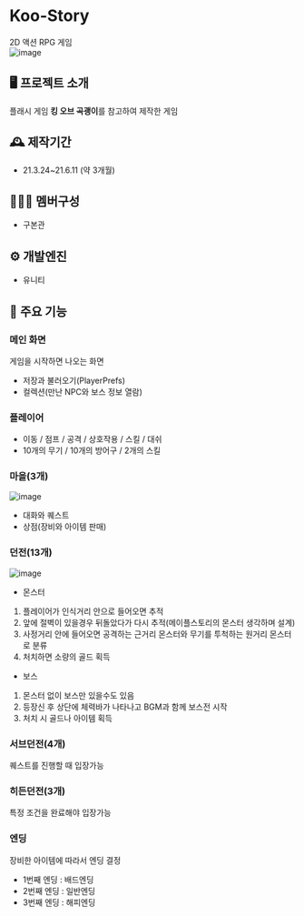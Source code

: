 # Koo-Story
2D 액션 RPG 게임<br>
![image](https://github.com/rnqhscjf3333/Koo-Story/assets/41632370/1ed1559b-f535-4d6b-8d93-53eb1e8c3e17)
## 🖥️ 프로젝트 소개
플래시 게임 **킹 오브 곡괭이**를 참고하여 제작한 게임

## 🕰️ 제작기간
- 21.3.24~21.6.11 (약 3개월)

## 🧑‍🤝‍🧑 멤버구성
- 구본관

## ⚙️ 개발엔진
- 유니티

## 📌 주요 기능
### 메인 화면
게임을 시작하면 나오는 화면
- 저장과 불러오기(PlayerPrefs)
- 컬렉션(만난 NPC와 보스 정보 열람)
### 플레이어
- 이동 / 점프 / 공격 / 상호작용 / 스킬 / 대쉬
- 10개의 무기 / 10개의 방어구 / 2개의 스킬

### 마을(3개)
![image](https://github.com/rnqhscjf3333/Koo-Story/assets/41632370/2e4666dc-f229-45f0-9579-6eb97684cd43) <br>
- 대화와 퀘스트
- 상점(장비와 아이템 판매)
  
### 던전(13개)
![image](https://github.com/rnqhscjf3333/Koo-Story/assets/41632370/d77050d0-f898-43f5-b6d5-9a7e5cec7204) <br>
- 몬스터
1. 플레이어가 인식거리 안으로 들어오면 추적
2. 앞에 절벽이 있을경우 뒤돌았다가 다시 추적(메이플스토리의 몬스터 생각하며 설계)
3. 사정거리 안에 들어오면 공격하는 근거리 몬스터와 무기를 투척하는 원거리 몬스터로 분류
4. 처치하면 소량의 골드 획득
- 보스
1. 몬스터 없이 보스만 있을수도 있음
2. 등장신 후 상단에 체력바가 나타나고 BGM과 함께 보스전 시작
3. 처치 시 골드나 아이템 획득

### 서브던전(4개)
퀘스트를 진행할 때 입장가능

### 히든던전(3개)
특정 조건을 완료해야 입장가능

### 엔딩
장비한 아이템에 따라서 엔딩 결정
- 1번째 엔딩 : 배드엔딩
- 2번째 엔딩 : 일반엔딩
- 3번째 엔딩 : 해피엔딩
